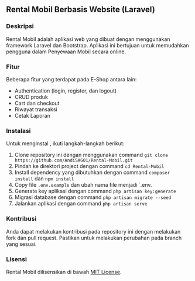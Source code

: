 ## Rental Mobil Berbasis Website (Laravel)

### Deskripsi

Rental Mobil adalah aplikasi web yang dibuat dengan menggunakan framework Laravel dan Bootstrap. Aplikasi ini bertujuan untuk memudahkan pengguna dalam Penyewaan Mobil secara online.

### Fitur

Beberapa fitur yang terdapat pada E-Shop antara lain:

-   Authentication (login, register, dan logout)
-   CRUD produk
-   Cart dan checkout
-   Riwayat transaksi
-   Cetak Laporan

### Instalasi

Untuk menginstal , ikuti langkah-langkah berikut:

1. Clone repository ini dengan menggunakan command `git clone https://github.com/AndiSAG01/Rental-Mobil.git`
2. Pindah ke direktori project dengan command `cd Rental-Mobil`
3. Install dependency yang dibutuhkan dengan command `composer install` dan `npm install`
4. Copy file `.env.example` dan ubah nama file menjadi `.env.
5. Generate key aplikasi dengan command `php artisan key:generate`
6. Migrasi database dengan command `php artisan migrate --seed`
7. Jalankan aplikasi dengan command `php artisan serve`

### Kontribusi

Anda dapat melakukan kontribusi pada repository ini dengan melakukan fork dan pull request. Pastikan untuk melakukan perubahan pada branch yang sesuai.

### Lisensi

Rental Mobil dilisensikan di bawah [MIT License](https://opensource.org/licenses/MIT).
